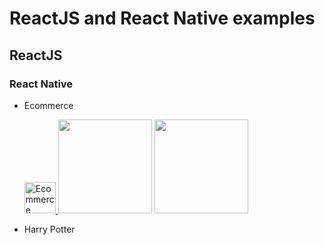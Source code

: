 # ReactJS and React Native examples

## ReactJS

### React Native

- Ecommerce

  <a href="https://github.com/manuelduarte077/react-native-examples-app/tree/main/ecommerce">
  <img src="https://fakestoreapi.com/icons/logo.png" alt="Ecommerce" width="50" height="50">
  </a>

  <image width="150px" src="assets/home_ios.png">
  <image width="150px" src="assets/home_android.png">

- Harry Potter
